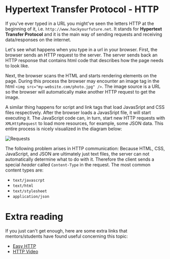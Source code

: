 # Hypertext Transfer Protocol - HTTP

If you've ever typed in a URL you might've seen the letters HTTP at the beginning of it, i.e. `http://www.hackyourfuture.net`. It stands for **Hypertext Transfer Protocol** and it is the main way of sending requests and receiving data/responses on the internet.

Let's see what happens when you type in a url in your browser. First, the browser sends an HTTP request to the server. The server sends back an HTTP response that contains html code that describes how the page needs to look like.

Next, the browser scans the HTML and starts rendering elements on the page. During this process the browser may encounter an image tag in the html `<img src="my-website.com/photo.jpg" />`. The image source is a URL so the browser will automatically make another HTTP request to get the image.

A similar thing happens for script and link tags that load JavasSript and CSS files respectively. After the browser loads a JavasSript file, it will start executing it. The JavaScript code can, in turn, start new HTTP requests with `XMLHttpRequest` to load more resources, for example, some JSON data. This entire process is nicely visualized in the diagram below:

![Requests](https://fullstackopen.com/static/af6f88822db737cac2ea80d9343756fc/5a190/2e.png)

The following problem arises in HTTP communication: Because HTML, CSS, JavaScript, and JSON are ultimately just text files, the server can not automatically determine what to do with it. Therefore the client sends a special _header_ called `Content-Type` in the request. The most common content types are:

- `text/javascrpt`
- `text/html`
- `text/stylesheet`
- `application/json`

# Extra reading
If you just can't get enough, here are some extra links that mentors/students have found useful concerning this topic:

- [Easy HTTP](https://www.jmarshall.com/easy/http/)
- [HTTP Video](https://www.youtube.com/watch?v=eesqK59rhGA)